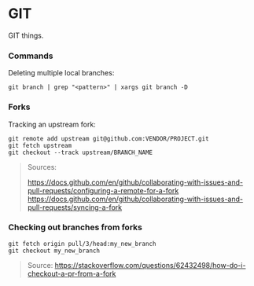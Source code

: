 # GIT

GIT things.

### Commands

Deleting multiple local branches:

```console
git branch | grep "<pattern>" | xargs git branch -D
```

### Forks

Tracking an upstream fork:

```console
git remote add upstream git@github.com:VENDOR/PROJECT.git
git fetch upstream
git checkout --track upstream/BRANCH_NAME
```

> Sources: 
> 
> https://docs.github.com/en/github/collaborating-with-issues-and-pull-requests/configuring-a-remote-for-a-fork
> https://docs.github.com/en/github/collaborating-with-issues-and-pull-requests/syncing-a-fork

### Checking out branches from forks

```console
git fetch origin pull/3/head:my_new_branch
git checkout my_new_branch
```

> Source:
> https://stackoverflow.com/questions/62432498/how-do-i-checkout-a-pr-from-a-fork

